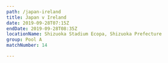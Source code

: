 ```yaml
---
path: /japan-ireland
title: Japan v Ireland
date: 2019-09-28T07:15Z
endDate: 2019-09-28T08:35Z
locationName: Shizuoka Stadium Ecopa, Shizuoka Prefecture
group: Pool A
matchNumber: 14

---
```

